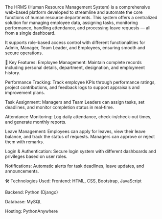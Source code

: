 The HRMS (Human Resource Management System) is a comprehensive web-based platform developed to streamline and automate the core functions of human resource departments. This system offers a centralized solution for managing employee data, assigning tasks, monitoring performance, handling attendance, and processing leave requests — all from a single dashboard.

It supports role-based access control with different functionalities for Admin, Manager, Team Leader, and Employees, ensuring smooth and secure operations. 

🔑 Key Features:
Employee Management: Maintain complete records including personal details, department, designation, and employment history.

Performance Tracking: Track employee KPIs through performance ratings, project contributions, and feedback logs to support appraisals and improvement plans.

Task Assignment: Managers and Team Leaders can assign tasks, set deadlines, and monitor completion status in real-time.

Attendance Monitoring: Log daily attendance, check-in/check-out times, and generate monthly reports.

Leave Management: Employees can apply for leaves, view their leave balance, and track the status of requests. Managers can approve or reject them with remarks.

Login & Authentication: Secure login system with different dashboards and privileges based on user roles.

Notifications: Automatic alerts for task deadlines, leave updates, and announcements.

🛠️ Technologies Used:
Frontend: HTML, CSS, Bootstrap, JavaScript

Backend: Python (Django)

Database: MySQL

Hosting: PythonAnywhere
